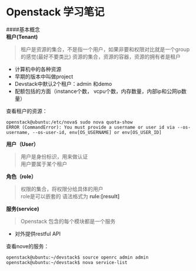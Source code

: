 ﻿Openstack  学习笔记
===============


####基本概念<br>
__租户(Tenant)__

>租户是资源的集合，不是指一个用户，如果非要和权限对比就是一个group的感觉(最好不要类比)
>资源的集合，资源的容器，资源的拥有者是租户 <br>

*  计算机中的各种资源
*  早期的版本中叫做project
*  Devstack中默认2个租户：admin 和demo
*  配额包括的方面（instance个数， vcpu个数，内存数量，内部ip和公网ip数量）

查看租户的资源：<br>

    openstack@ubuntu:/etc/nova$ sudo nova quota-show
    ERROR (CommandError): You must provide a username or user id via --os-username, --os-user-id, env[OS_USERNAME] or env[OS_USER_ID]


__用户（User）__

>用户是身份标识，用来做认证<br/>
>用户要属于某个租户<br />


__角色（role）__
>权限的集合，将权限分给具体的用户<br/>
>role是可以嵌套的 语法格式为 **rule:[result]**


__服务(service)__
>Openstack 包含的每个模块都是一个服务<br/>
*  对外提供restful API

查看nove的服务：<br>

    openstack@ubuntu:~/devstack$ source openrc admin admin
    openstack@ubuntu:~/devstack$ nova service-list
